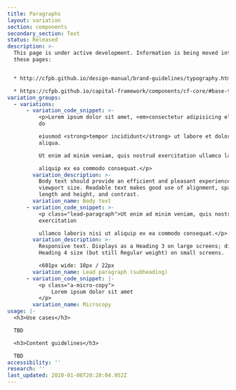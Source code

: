 ```yaml
---
title: Paragraphs
layout: variation
section: components
secondary_section: Text
status: Released
description: >-
  This page is under active development. Information is being moved into it from
  these pages:


  * http://cfpb.github.io/design-manual/brand-guidelines/typography.html

  * https://cfpb.github.io/capital-framework/components/cf-core/#base-typography
variation_groups:
  - variations:
      - variation_code_snippet: >-
          <p>Lorem ipsum dolor sit amet, <em>consectetur adipisicing elit</em>, sed
          do

          eiusmod <strong>tempor incididunt</strong> ut labore et dolore magna
          aliqua.

          Ut enim ad minim veniam, quis nostrud exercitation ullamco laboris nisi ut

          aliquip ex ea commodo consequat.</p>
        variation_description: >-
          Body text should provide an efficient and pleasant experience on every
          viewport size. Readable text makes good use of alignment, spacing, line
          length and height, and contrast.
        variation_name: Body text
      - variation_code_snippet: >-
          <p class="lead-paragraph">Ut enim ad minim veniam, quis nostrud
          exercitation

          ullamco laboris nisi ut aliquip ex ea commodo consequat.</p>
        variation_description: >-
          Responsive text. Displays as a Heading 3 on large screens; displays at
          Heading 4 size (but still Regular weight) on small screens.

          <601px wide: 18px / 22px
        variation_name: Lead paragraph (subheading)
      - variation_code_snippet: |-
          <p class="a-micro-copy">
              Lorem ipsum dolor sit amet
          </p>
        variation_name: Microcopy
usage: |-
  <h3>Use cases</h3>

  TBD

  <h3>Content guidelines</h3>

  TBD
accessibility: ''
research: ''
last_updated: 2020-01-06T20:28:04.952Z
---
```

